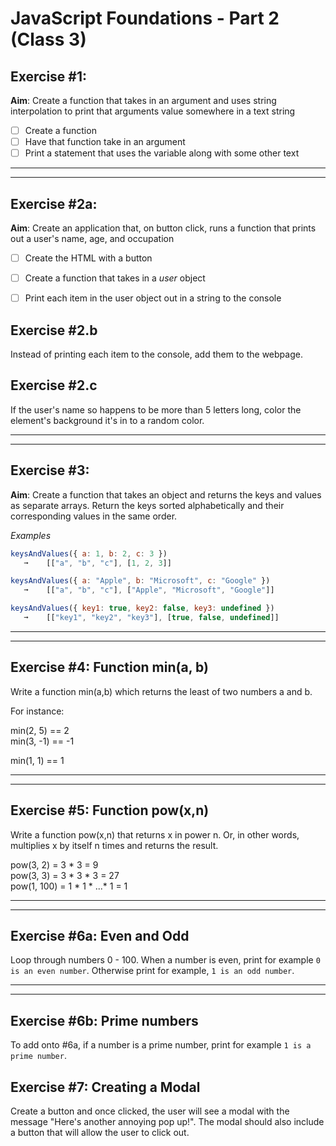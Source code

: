# JavaScript Foundations - Part 2 (Class 3)

## Exercise #1: 

**Aim**: Create a function that takes in an argument and uses string interpolation to print that arguments value somewhere in a text string

- [ ] Create a function
- [ ] Have that function take in an argument
- [ ] Print a statement that uses the variable along with some other text

---

---

## Exercise #2a: 

**Aim**: Create an application that, on button click, runs a function that prints out a user's name, age, and occupation

- [ ] Create the HTML with a button
- [ ] Create a function that takes in a _user_ object
- [ ] Print each item in the user object out in a string to the console


## Exercise #2.b

Instead of printing each item to the console, add them to the webpage. 

## Exercise #2.c 
If the user's name so happens to be more than 5 letters long, color the element's background it's in to a random color. 

---

---

## Exercise #3: 

**Aim**: Create a function that takes an object and returns the keys and values as separate arrays. Return the keys sorted alphabetically and their corresponding values in the same order.

_Examples_

```js
keysAndValues({ a: 1, b: 2, c: 3 })
   ➞    [["a", "b", "c"], [1, 2, 3]]

keysAndValues({ a: "Apple", b: "Microsoft", c: "Google" })
   ➞    [["a", "b", "c"], ["Apple", "Microsoft", "Google"]]

keysAndValues({ key1: true, key2: false, key3: undefined })
   ➞    [["key1", "key2", "key3"], [true, false, undefined]]
```

---

---
## Exercise #4: Function min(a, b)

Write a function min(a,b) which returns the least of two numbers a and b.

For instance:

min(2, 5) == 2
<br>
min(3, -1) == -1
<br>

min(1, 1) == 1

---

---
## Exercise #5: Function pow(x,n)

Write a function pow(x,n) that returns x in power n. Or, in other words, multiplies x by itself n times and returns the result.

pow(3, 2) = 3 * 3 = 9
<br>
pow(3, 3) = 3 * 3 * 3 = 27
<br>
pow(1, 100) = 1 * 1 * ...* 1 = 1
<br>

---

---

## Exercise #6a: Even and Odd 
Loop through numbers 0 - 100. When a number is even, print for example `0 is an even number`. Otherwise print for example, `1 is an odd number`. 

---

---

## Exercise #6b: Prime numbers 
To add onto #6a, if a number is a prime number, print for example `1 is a prime number`.

## Exercise #7: Creating a Modal
Create a button and once clicked, the user will see a modal with the message "Here's another annoying pop up!". The modal should also include a button that will allow the user to click out.